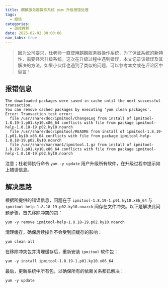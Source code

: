 ```yaml
---
title: 麒麟服务器操作系统 yum 升级报错处理
tags:
  - 报错
categories:
  - 运维教程
date: 2025-02-02 00:00:00
nav_tabs: true
---
```


> 因为公司要求，杜老师一直使用麒麟服务器操作系统，为了保证系统的新特性，需要经常升级系统。这次在升级过程中遇到错误，本文记录该错误及其解决的方法。如果小伙伴也遇到了类似的问题，可以参考本文或在评论区中留言！

<!-- more -->

## 报错信息

```
The downloaded packages were saved in cache until the next successful transaction.
You can remove cached packages by executing 'yum clean packages'.
Error: Transaction test error:
  file /usr/share/doc/ipmitool/ChangeLog from install of ipmitool-1.8.19-1.p01.ky10.x86_64 conflicts with file from package ipmitool-help-1.8.18-19.p02.ky10.noarch
  file /usr/share/doc/ipmitool/README from install of ipmitool-1.8.19-1.p01.ky10.x86_64 conflicts with file from package ipmitool-help-1.8.18-19.p02.ky10.noarch
  file /usr/share/man/man1/ipmitool.1.gz from install of ipmitool-1.8.19-1.p01.ky10.x86_64 conflicts with file from package ipmitool-help-1.8.18-19.p02.ky10.noarch
```

注意；杜老师执行命令 `yum -y update` 用户升级所有软件，在升级过程中提示如上错误信息。

## 解决思路

根据所提供的错误信息，问题在于 `ipmitool-1.8.19-1.p01.ky10.x86_64` 与 `ipmitool-help-1.8.18-19.p02.ky10.noarch` 间存在文件冲突。以下是解决此问题步骤，首先移除冲突的包：

```
yum -y remove ipmitool-help-1.8.18-19.p02.ky10.noarch
```

清理缓存，确保后续操作不会受到旧缓存的影响：

```
yum clean all
```

在移除冲突包并清理缓存后，重新安装 `ipmitool` 软件包：

```
yum -y install ipmitool-1.8.19-1.p01.ky10.x86_64
```

最后，更新系统中所有包，以确保所有的依赖关系都已解决：

```
yum -y update
```
